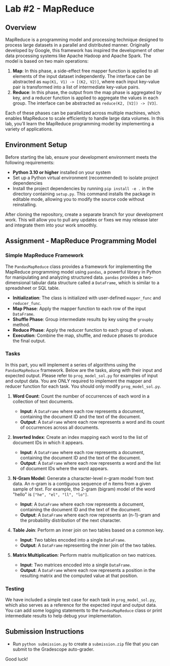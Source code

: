 # Lab #2 - MapReduce

## Overview

MapReduce is a programming model and processing technique designed to process large datasets in a parallel and distributed manner. Originally developed by Google, this framework has inspired the development of other data processing systems like Apache Hadoop and Apache Spark. The model is based on two main operations:

1. **Map**: In this phase, a side-effect free mapper function is applied to all elements of the input dataset independently. The interface can be abstracted as `map(K1, V1) -> [(K2, V2)]`, where each input key-value pair is transformed into a list of intermediate key-value pairs.
2. **Reduce**: In this phase, the output from the map phase is aggregated by key, and a reducer function is applied to aggregate the values in each group. The interface can be abstracted as `reduce(K2, [V2]) -> [V3]`.

Each of these phases can be parallelized across multiple machines, which enables MapReduce to scale efficiently to handle large data volumes. In this lab, you’ll learn the MapReduce programming model by implementing a variety of applications.

## Environment Setup

Before starting the lab, ensure your development environment meets the following requirements:

- **Python 3.10 or higher** installed on your system
- Set up a Python virtual environment (recommended) to isolate project dependencies
- Install the project dependencies by running `pip install -e .` in the directory containing `setup.py`. This command installs the package in editable mode, allowing you to modify the source code without reinstalling.

After cloning the repository, create a separate branch for your development work. This will allow you to pull any updates or fixes we may release later and integrate them into your work smoothly.

## Assignment - MapReduce Programming Model

### Simple MapReduce Framework

The `PandasMapReduce` class provides a framework for implementing the MapReduce programming model using `pandas`, a powerful library in Python for manipulating and analyzing structured data. `pandas` provides a two-dimensional tabular data structure called a `DataFrame`, which is similar to a spreadsheet or SQL table.

- **Initialization**: The class is initialized with user-defined `mapper_func` and `reducer_func`.
- **Map Phase**: Apply the mapper function to each row of the input `DataFrame`.
- **Shuffle Phase**: Group intermediate results by key using the `groupby` method.
- **Reduce Phase**: Apply the reducer function to each group of values.
- **Execution**: Combine the map, shuffle, and reduce phases to produce the final output.

### Tasks

In this part, you will implement a series of algorithms using the `PandasMapReduce` framework. Below are the tasks, along with their input and expected output. Please refer to `prog_model_sol.py` for examples of input and output data. You are ONLY required to implement the mapper and reducer function for each task. You should only modify `prog_model_sol.py`.

1. **Word Count**: Count the number of occurrences of each word in a collection of text documents.
   - **Input**: A `DataFrame` where each row represents a document, containing the document ID and the text of the document.
   - **Output**: A `DataFrame` where each row represents a word and its count of occurrences across all documents.
  
2. **Inverted Index**: Create an index mapping each word to the list of document IDs in which it appears.
   - **Input**: A `DataFrame` where each row represents a document, containing the document ID and the text of the document.
   - **Output**: A `DataFrame` where each row represents a word and the list of document IDs where the word appears.

3. **N-Gram Model**: Generate a character-level n-gram model from text data. An n-gram is a contiguous sequence of n items from a given sample of text. For example, the 2-gram (bigram) model of the word "hello" is `["he", "el", "ll", "lo"]`.
    - **Input**: A `DataFrame` where each row represents a document, containing the document ID and the text of the document.
    - **Output**: A `DataFrame` where each row represents an (n-1)-gram and the probability distribution of the next character.

4. **Table Join**: Perform an inner join on two tables based on a common key.
    - **Input**: Two tables encoded into a single `DataFrame`.
    - **Output**: A `DataFrame` representing the inner join of the two tables.
  
5. **Matrix Multiplication**: Perform matrix multiplication on two matrices.
   - **Input**: Two matrices encoded into a single `DataFrame`.
   - **Output**: A `DataFrame` where each row represents a position in the resulting matrix and the computed value at that position.

### Testing

We have included a simple test case for each task in `prog_model_sol.py`, which also serves as a reference for the expected input and output data. You can add some logging statements to the `PandasMapReduce` class or print intermediate results to help debug your implementation.

## Submission Instructions

- Run `python submission.py` to create a `submission.zip` file that you can submit to the Gradescope auto-grader.

Good luck!
